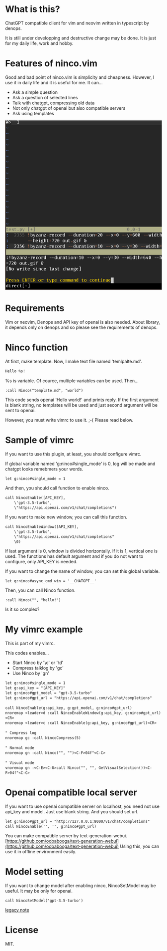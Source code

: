 # What is this?
ChatGPT compatible client for vim and neovim written in typescript by denops.

It is still under developping and destructive change may be done.
It is just for my daily life, work and hobby.

# Features of ninco.vim
Good and bad point of ninco.vim is simplicity and cheapness.
However, I use it in daily life and it is useful for me. It can...

- Ask a simple question
- Ask a question of selected lines
- Talk with chatgpt, compressing old data
- Not only chatgpt of openai but also compatible servers
- Ask using templates

![](sample.gif)

# Requirements
Vim or neovim, Denops and API key of openai is also needed.
About library, it depends only on denops and so please see the requirements of denops.

# Ninco function
At first, make template. Now, I make text file named 'temlpalte.md'.

```markdown
Hello %s!
```
%s is variable. Of cource, multiple variables can be used.
Then...

```vim
:call Ninco("template.md", "world")
```

This code sends openai 'Hello world!' and prints reply.
If the first argument is blank string, no templates will be used and
just second argument will be sent to openai.

However, you must write vimrc to use it. ;-(
Please read below.
# Sample of vimrc
If you want to use this plugin, at least, you should configure vimrc.

If global variable named 'g:ninco#single_mode' is 0, log will be made and chatgpt looks remebmers your words.
```vim
let g:ninco#single_mode = 1
```

And then, you should call function to enable ninco.
```vim
call NincoEnable([API_KEY],
    \'gpt-3.5-turbo',
    \"https://api.openai.com/v1/chat/completions")
```

If you want to make new window, you can call this function.
```vim
call NincoEnableWindow([API_KEY],
    \'gpt-3.5-turbo',
    \"https://api.openai.com/v1/chat/completions"
    \0)
```
If last argument is 0, window is divided horizontally. If it is 1, vertical one is used.
The functions has default argument and if you do not want to configure,
only API_KEY is needed.


If you want to change the name of window, you can set this global variable.
```vim
let g:ninco#async_cmd_win = '__CHATGPT__'
```

Then, you can call Ninco function.

```vim
:call Ninco("", "hello!")
```

Is it so complex?
# My vimrc example
This is part of my vimrc.

This codes enables...
- Start Ninco by '\\c' or '\\d'
- Compress talklog by 'gc'
- Use Ninco by 'gn'

```
let g:ninco#single_mode = 1
let g:api_key = "[API_KEY]"
let g:ninco#gpt_model = "gpt-3.5-turbo"
let g:ninco#gpt_url = "https://api.openai.com/v1/chat/completions"

call NincoEnable(g:api_key, g:gpt_model, g:ninco#gpt_url)
nnoremap <leader>d :call NincoEnableWindow(g:api_key, g:ninco#gpt_url)<CR>
nnoremap <leader>c :call NincoEnable(g:api_key, g:ninco#gpt_url)<CR>

" Compress log
nnoremap gc :call NincoCompress(5)

" Normal mode
nnoremap gn :call Ninco("", "")<C-F>04f"<C-C>

" Visual mode
vnoremap gn :<C-E><C-U>call Ninco("", "", GetVisualSelection())<C-F>04f"<C-C>
```

# Openai compatible local server
If you want to use openai compatible server on localhost,
you need not use api_key and model. Just use blank string.
And you should set url.
```
let g:ninco#gpt_url = "http://127.0.0.1:8000/v1/chat/completions"
call NincoEnable('', '', g:ninco#gpt_url)
```

You can make compatible server by text-generation-webui.
[https://github.com/oobabooga/text-generation-webui](https://github.com/oobabooga/text-generation-webui)
Using this, you can use it in offline environment easily.

# Model setting
If you want to change model after enabling ninco, NincoSetModel may be useful.
It may be only for openai.

```vim
call NincoSetModel('gpt-3.5-turbo')
```

[legacy note](legacy_note.md)
# License
MIT.

